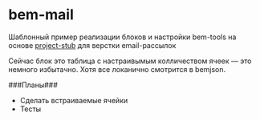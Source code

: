bem-mail
========

Шаблонный пример реализации блоков и настройки bem-tools на основе [project-stub](http://github.com/bem/project-stub) для верстки email-рассылок 

Сейчас блок это таблица с настраивымым колличеством ячеек — это немного избытачно. Хотя все локанично смотрится в bemjson. 

###Планы###
  * Сделать встраиваемые ячейки
  * Тесты


